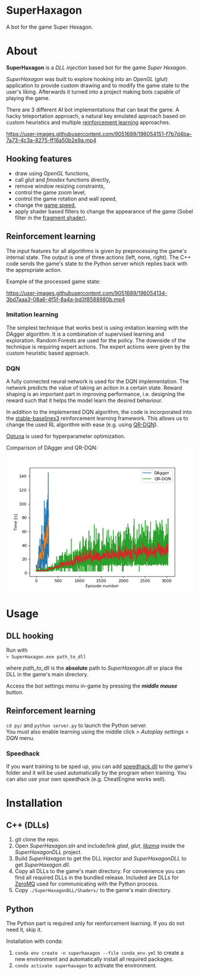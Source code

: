 SuperHaxagon
============

A bot for the game Super Hexagon.

# About

**SuperHaxagon** is a _DLL injection_ based bot for the game _Super Hexagon_.

_SuperHaxagon_ was built to explore hooking into an _OpenGL_ (_glut_) application to provide custom drawing and to modify the game state to the user's liking. 
Afterwards it turned into a project making bots capable of playing the game.

There are 3 different AI bot implementations that can beat the game.
A hacky teleportation approach, a natural key emulated approach based on custom heuristics and multiple [reinforcement learning](#reinforcement-learning) approaches.


https://user-images.githubusercontent.com/9051689/196054151-f7b7d4ba-7a73-4c3a-8275-ff16a50b2e9a.mp4


## Hooking features

 * draw using _OpenGL_ functions,
 * call _glut_ and _fmodex_ functions directly,
 * remove window resizing constraints, 
 * control the game zoom level,
 * control the game rotation and wall speed,
 * change the [game speed](#speedhack),
 * apply shader based filters to change the appearance of the game (Sobel filter in the [fragment shader](SuperHaxagonDLL/Shaders/quad.fs)), 


## Reinforcement learning

The input features for all algorithms is given by preprocessing the game's internal state. 
The output is one of three actions (left, none, right).
The C++ code sends the game's state to the Python server which replies back with the appropriate action.

Example of the processed game state:  

https://user-images.githubusercontent.com/9051689/196054134-3bd7aaa3-08a6-4f5f-8a4a-bd3f8588980b.mp4



### Imitation learning

The simplest technique that works best is using imitation learning with the DAgger algorithm. 
It is a combination of supervised learning and exploration.
Random Forests are used for the policy.
The downside of the technique is requiring expert actions.
The expert actions were given by the custom heuristic based approach.

### DQN

A fully connected neural network is used for the DQN implementation.
The network predicts the value of taking an action in a certain state.
Reward shaping is an important part in improving performance, i.e. designing the reward such that it helps the model learn the desired behaviour.

In addition to the implemented DQN algorithm, the code is incorporated into the [stable-baselines3](https://github.com/DLR-RM/stable-baselines3) reinforcement learning framework.
This allows us to change the used RL algorithm with ease (e.g. using [QR-DQN](https://sb3-contrib.readthedocs.io/en/master/modules/qrdqn.html)).

[Optuna](https://optuna.org/) is used for hyperparameter optimization.

Comparison of DAgger and QR-DQN:  
![scores](./figs/scores.png)


# Usage

## DLL hooking

Run with    
```> SuperHaxagon.exe path_to_dll```

where _path\_to\_dll_ is the **absolute** path to _SuperHaxagon.dll_ or place the DLL in the game's main directory.

Access the bot settings menu in-game by pressing the _**middle mouse**_ button.

## Reinforcement learning

`cd py/` and `python server.py` to launch the Python server.  
You must also enable learning using the middle click > _Autoplay settings_ > _DQN_ menu.

### Speedhack

If you want training to be sped up, you can add [speedhack.dll](https://github.com/mare5x/speedhack) to the game's folder and it will be used automatically by the program when training.
You can also use your own speedhack (e.g. CheatEngine works well).


# Installation

## C++ (DLLs)

1. git clone the repo.
2. Open _SuperHaxagon.sln_ and include/link _glad_, _glut_, _[libzmq](https://zeromq.org/)_ inside the _SuperHaxagonDLL_ project.
3. Build _SuperHaxagon_ to get the DLL injector and _SuperHaxagonDLL_ to get _SuperHaxagon.dll_.
4. Copy all DLLs to the game's main directory. For convenience you can find all required DLLs in the bundled release. Included are DLLs for [ZeroMQ](https://zeromq.org/) used for communicating with the Python process.
5. Copy `./SuperHaxagonDLL/Shaders/` to the game's main directory.

## Python

The Python part is required only for reinforcement learning. If you do not need it, skip it.  

Installation with conda:
1. `conda env create -n superhaxagon --file conda_env.yml` to create a new environment and automatically install all required packages.
2. `conda activate superhaxagon` to activate the environment.

